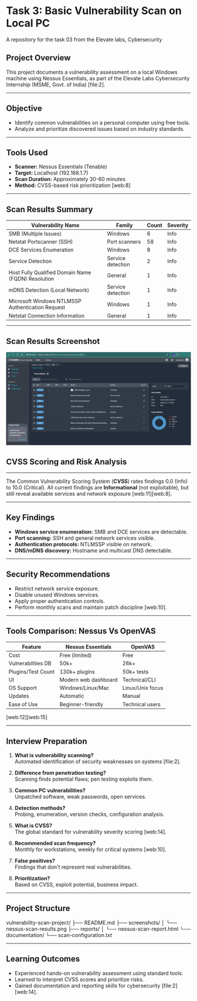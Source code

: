 # Task 3: Basic Vulnerability Scan on Local PC

A repository for the task 03 from the Elevate labs, Cybersecurity

## Project Overview

This project documents a vulnerability assessment on a local Windows machine using Nessus Essentials, as part of the Elevate Labs Cybersecurity Internship (MSME, Govt. of India) [file:2].

---

## Objective

- Identify common vulnerabilities on a personal computer using free tools.
- Analyze and prioritize discovered issues based on industry standards.

---

## Tools Used

- **Scanner:** Nessus Essentials (Tenable)
- **Target:** Localhost (192.168.1.7)
- **Scan Duration:** Approximately 30-60 minutes
- **Method:** CVSS-based risk prioritization [web:8]

---

## Scan Results Summary

| Vulnerability Name                                      | Family                | Count | Severity |
| ------------------------------------------------------- | --------------------- | ----- | -------- |
| SMB (Multiple Issues)                                   | Windows               | 6     | Info     |
| Netstat Portscanner (SSH)                               | Port scanners         | 58    | Info     |
| DCE Services Enumeration                                | Windows               | 8     | Info     |
| Service Detection                                       | Service detection     | 2     | Info     |
| Host Fully Qualified Domain Name (FQDN) Resolution      | General               | 1     | Info     |
| mDNS Detection (Local Network)                          | Service detection     | 1     | Info     |
| Microsoft Windows NTLMSSP Authentication Request        | Windows               | 1     | Info     |
| Netstat Connection Information                          | General               | 1     | Info     |

---

## Scan Results Screenshot

![Nessus Scan Results](screenshots/nessus-scan.png)

## CVSS Scoring and Risk Analysis

---

The Common Vulnerability Scoring System (**CVSS**) rates findings 0.0 (Info) to 10.0 (Critical). All current findings are **Informational** (not exploitable), but still reveal available services and network exposure [web:11][web:8].

---

## Key Findings

- **Windows service enumeration:** SMB and DCE services are detectable.
- **Port scanning:** SSH and general network services visible.
- **Authentication protocols:** NTLMSSP visible on network.
- **DNS/mDNS discovery:** Hostname and multicast DNS detectable.

---

## Security Recommendations

- Restrict network service exposure.
- Disable unused Windows services.
- Apply proper authentication controls.
- Perform monthly scans and maintain patch discipline [web:10].

---

## Tools Comparison: Nessus Vs OpenVAS

| Feature               | Nessus Essentials     | OpenVAS             |
|---------------------- | -------------------- | ------------------- |
| Cost                  | Free (limited)       | Free                |
| Vulnerabilities DB    | 50k+                 | 26k+                |
| Plugins/Test Count    | 130k+ plugins        | 50k+ tests          |
| UI                    | Modern web dashboard | Technical/CLI       |
| OS Support            | Windows/Linux/Mac    | Linux/Unix focus    |
| Updates               | Automatic            | Manual              |
| Ease of Use           | Beginner-friendly    | Technical users     |

[web:12][web:15]

---

## Interview Preparation

1. **What is vulnerability scanning?**  
   Automated identification of security weaknesses on systems [file:2].

2. **Difference from penetration testing?**  
   Scanning finds potential flaws; pen testing exploits them.

3. **Common PC vulnerabilities?**  
   Unpatched software, weak passwords, open services.

4. **Detection methods?**  
   Probing, enumeration, version checks, configuration analysis.

5. **What is CVSS?**  
   The global standard for vulnerability severity scoring [web:14].

6. **Recommended scan frequency?**  
   Monthly for workstations, weekly for critical systems [web:10].

7. **False positives?**  
   Findings that don't represent real vulnerabilities.

8. **Prioritization?**  
   Based on CVSS, exploit potential, business impact.

---

## Project Structure

vulnerability-scan-project/
├── README.md
├── screenshots/
│ └── nessus-scan-results.png
├── reports/
│ └── nessus-scan-report.html
└── documentation/
└── scan-configuration.txt


---

## Learning Outcomes

- Experienced hands-on vulnerability assessment using standard tools.
- Learned to interpret CVSS scores and prioritize risks.
- Gained documentation and reporting skills for cybersecurity [file:2][web:14].
